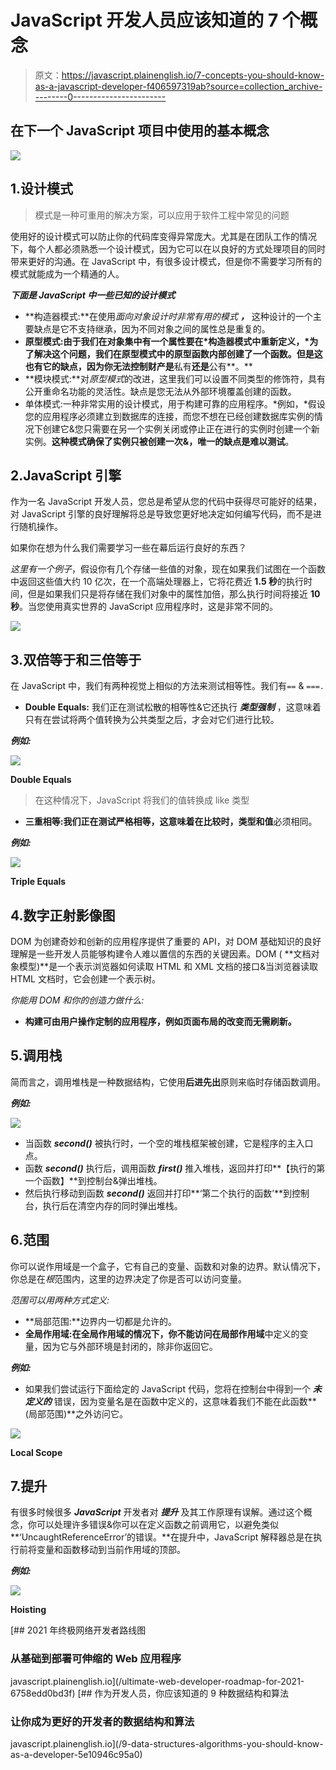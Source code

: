 # JavaScript 开发人员应该知道的 7 个概念

> 原文：<https://javascript.plainenglish.io/7-concepts-you-should-know-as-a-javascript-developer-f406597319ab?source=collection_archive---------0----------------------->

## 在下一个 JavaScript 项目中使用的基本概念

![](img/a643ebccd9c050b61acf43c12af389a6.png)

## 1.设计模式

> 模式是一种可重用的解决方案，可以应用于软件工程中常见的问题

使用好的设计模式可以防止你的代码库变得异常庞大。尤其是在团队工作的情况下，每个人都必须熟悉一个设计模式，因为它可以在以良好的方式处理项目的同时带来更好的沟通。在 JavaScript 中，有很多设计模式，但是你不需要学习所有的模式就能成为一个精通的人。

***下面是 JavaScript 中一些已知的设计模式***

*   **构造器模式:**在使用*面向对象设计时非常有用的模式* ***，*** 这种设计的一个主要缺点是它不支持继承，因为不同对象之间的属性总是重复的。
*   **原型模式:**由于我们在对象集中有一个属性要在*构造器模式中重新定义，*为了解决这个问题，我们在**原型模式中的原型函数内部创建了一个函数。但是这也有它的缺点，因为你无法控制财产是**私有**还是**公有**。**
*   **模块模式:**对*原型模式*的改进，这里我们可以设置不同类型的修饰符，具有公开重命名功能的灵活性。缺点是您无法从外部环境覆盖创建的函数。
*   单体模式:一种非常实用的设计模式，用于构建可靠的应用程序。*例如，*假设您的应用程序必须建立到数据库的连接，而您不想在已经创建数据库实例的情况下创建它&您只需要在另一个实例关闭或停止正在进行的实例时创建一个新实例。**这种模式确保了实例只被创建一次&，唯一的缺点是难以测试**。

## 2.JavaScript 引擎

作为一名 JavaScript 开发人员，您总是希望从您的代码中获得尽可能好的结果，对 JavaScript 引擎的良好理解将总是导致您更好地决定如何编写代码，而不是进行随机操作。

如果你在想为什么我们需要学习一些在幕后运行良好的东西？

*这里有一个例子*，假设你有几个存储一些值的对象，现在如果我们试图在一个函数中返回这些值大约 10 亿次，在一个高端处理器上，它将花费近 **1.5 秒**的执行时间，但是如果我们只是将存储在我们对象中的属性加倍，那么执行时间将接近 **10 秒**。当您使用真实世界的 JavaScript 应用程序时，这是非常不同的。

![](img/6305fb574bc7e753ea7451c154921d14.png)

## 3.双倍等于和三倍等于

在 JavaScript 中，我们有两种视觉上相似的方法来测试相等性。我们有`==` & `===.`

*   **Double Equals:** 我们正在测试松散的相等性&它还执行 ***类型强制*** ，这意味着只有在尝试将两个值转换为公共类型之后，才会对它们进行比较。

***例如:***

![](img/d992686878224627fffffeffebb08282.png)

**Double Equals**

> 在这种情况下，JavaScript 将我们的值转换成 like 类型

*   **三重相等:**我们正在测试严格相等，这意味着在比较时，**类型**和**值**必须相同。

***例如:***

![](img/dc791a1bf5e4231f586f0253338cfce3.png)

**Triple Equals**

## 4.数字正射影像图

DOM 为创建奇妙和创新的应用程序提供了重要的 API，对 DOM 基础知识的良好理解是一些开发人员能够构建令人难以置信的东西的关键因素。DOM ( **文档对象模型)**是一个表示浏览器如何读取 HTML 和 XML 文档的接口&当浏览器读取 HTML 文档时，它会创建一个表示树。

*你能用 DOM 和你的创造力做什么:*

*   **构建可由用户操作定制的应用程序，例如页面布局的改变而无需刷新。**

## 5.调用栈

简而言之，调用堆栈是一种数据结构，它使用**后进先出**原则来临时存储函数调用。

***例如:***

![](img/1bb82846d3806e7b1a432940198937aa.png)

*   当函数 ***second()*** 被执行时，一个空的堆栈框架被创建，它是程序的主入口点。
*   函数 ***second()*** 执行后，调用函数 ***first()*** 推入堆栈，返回并打印**【执行的第一个函数】**到控制台&弹出堆栈。
*   然后执行移动到函数 ***second()*** 返回并打印**‘第二个执行的函数’**到控制台，执行后在清空内存的同时弹出堆栈。

## 6.范围

你可以说作用域是一个盒子，它有自己的变量、函数和对象的边界。默认情况下，你总是在*根*范围内，这里的边界决定了你是否可以访问变量。

*范围可以用两种方式定义:*

*   **局部范围:**边界内一切都是允许的。
*   **全局作用域:**在全局作用域的情况下，你不能访问在**局部作用域**中定义的变量，因为它与外部环境是封闭的，除非你返回它。

***例如:***

*   如果我们尝试运行下面给定的 JavaScript 代码，您将在控制台中得到一个 ***未定义的*** 错误，因为变量名是在函数中定义的，这意味着我们不能在此函数**(局部范围)**之外访问它。

![](img/b023e71c3074cfea6cef7a214a3558b5.png)

**Local Scope**

## 7.提升

有很多时候很多 ***JavaScript*** 开发者对 ***提升*** 及其工作原理有误解。通过这个概念，你可以处理许多错误&你可以在定义函数之前调用它，以避免类似**‘UncaughtReferenceError’的错误。**在提升中，JavaScript 解释器总是在执行前将变量和函数移动到当前作用域的顶部。

***例如:***

![](img/593262e24be5b29c0314a16f051bf8d7.png)

**Hoisting**

[](/ultimate-web-developer-roadmap-for-2021-6758edd0bd3f) [## 2021 年终极网络开发者路线图

### 从基础到部署可伸缩的 Web 应用程序

javascript.plainenglish.io](/ultimate-web-developer-roadmap-for-2021-6758edd0bd3f) [](/9-data-structures-algorithms-you-should-know-as-a-developer-5e10946c95a0) [## 作为开发人员，你应该知道的 9 种数据结构和算法

### 让你成为更好的开发者的数据结构和算法

javascript.plainenglish.io](/9-data-structures-algorithms-you-should-know-as-a-developer-5e10946c95a0)